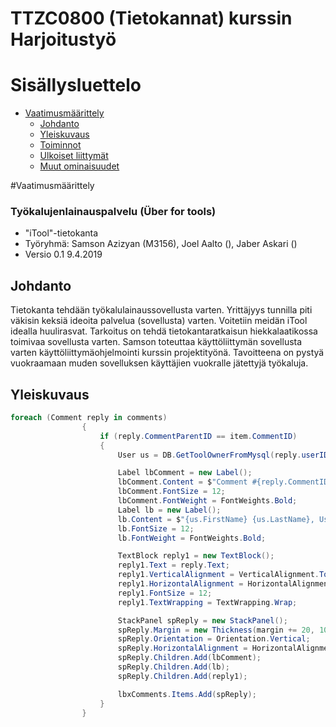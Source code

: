 # TTZC0800 (Tietokannat) kurssin Harjoitustyö

# Sisällysluettelo

* [Vaatimusmäärittely](#arkkitehtuurikuvaus)
    * [Johdanto](#sekvenssikaavio-kirjautuminen)
    * [Yleiskuvaus](#tilakonekaavio)
    * [Toiminnot](#käsitemalli)
    * [Ulkoiset liittymät](#luokkakaavio)
    * [Muut ominaisuudet](#sijoittelunäkymä)

#Vaatimusmäärittely

### Työkalujenlainauspalvelu (Über for tools)

* "iTool"-tietokanta
* Työryhmä: Samson Azizyan (M3156), Joel Aalto (), Jaber Askari ()
* Versio 0.1 9.4.2019

## Johdanto

Tietokanta tehdään työkalulainaussovellusta varten. Yrittäjyys tunnilla piti väkisin keksiä ideoita palvelua (sovellusta) varten. Voitetiin meidän iTool idealla huulirasvat.
Tarkoitus on tehdä tietokantaratkaisun hiekkalaatikossa toimivaa sovellusta varten. Samson toteuttaa käyttöliittymän sovellusta varten käyttöliittymäohjelmointi kurssin projektityönä.
Tavoitteena on pystyä vuokraamaan muden sovelluksen käyttäjien vuokralle jätettyjä työkaluja.

## Yleiskuvaus

```csharp
foreach (Comment reply in comments)
                {
                    if (reply.CommentParentID == item.CommentID)
                    {
                        User us = DB.GetToolOwnerFromMysql(reply.userID);

                        Label lbComment = new Label();
                        lbComment.Content = $"Comment #{reply.CommentID}";
                        lbComment.FontSize = 12;
                        lbComment.FontWeight = FontWeights.Bold;
                        Label lb = new Label();
                        lb.Content = $"{us.FirstName} {us.LastName}, User ID: #{us.UserID}   {item.DateTime.ToString()}   In reply to comment #{item.CommentID}";
                        lb.FontSize = 12;
                        lb.FontWeight = FontWeights.Bold;

                        TextBlock reply1 = new TextBlock();
                        reply1.Text = reply.Text;
                        reply1.VerticalAlignment = VerticalAlignment.Top;
                        reply1.HorizontalAlignment = HorizontalAlignment.Left;
                        reply1.FontSize = 12;
                        reply1.TextWrapping = TextWrapping.Wrap;

                        StackPanel spReply = new StackPanel();
                        spReply.Margin = new Thickness(margin += 20, 10, 0, 0);
                        spReply.Orientation = Orientation.Vertical;
                        spReply.HorizontalAlignment = HorizontalAlignment.Left;
                        spReply.Children.Add(lbComment);
                        spReply.Children.Add(lb);
                        spReply.Children.Add(reply1);

                        lbxComments.Items.Add(spReply);
                    }
                }
```